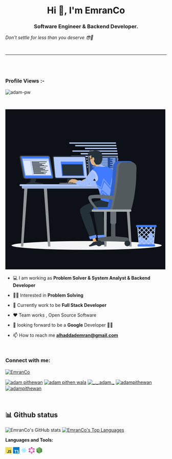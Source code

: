 









<h1 align="center">Hi 👋, I'm EmranCo </h1>
<h3 align="center">Software Engineer & Backend Developer.</h3>
 <p> <em>Don't settle for less than you deserve
😎💯</em></p>
<br>
<hr>
<br>
<br>

<p align="right"> <h3>Profile Views :-</h3> <img src="https://komarev.com/ghpvc/?username=emranco&label=Profile%20views&color=0e75b6&style=flat"
    alt="adam-pw" /> 
  </p>

<br>

<p>
 <img src="https://github.com/EmranCo/EmranCo/blob/main/animation_500_kxa883sd.gif" alt="EmranCo" />
</p>


- 💻 I am working as **Problem Solver & System Analyst & Backend Developer** 

- 🕵️‍♂️ Interested in **Problem Solving** 

- :seedling: Currently work to be **Full Stack Developer** 

- :heart: Team works , Open Source Software 

- 💭 looking forward to be a **Google** Developer 💪🤩



- 📫 How to reach me **alhaddademran@gmail.com**



<br>

<h3 align="left">Connect with me:</h3>
<p align="left">
   <a href="https://wa.me/967770774255" target="blank"><img align="center"
      src="https://raw.githubusercontent.com/rahuldkjain/github-profile-readme-generator/master/src/images/icons/Social/whatsapp.svg"
      alt="EmranCo" height="30" width="40" /></a> 
 
  <a href="https://www.linkedin.com/in/adam-pithewan/" target="blank"><img align="center"
      src="https://raw.githubusercontent.com/rahuldkjain/github-profile-readme-generator/master/src/images/icons/Social/linked-in-alt.svg"
      alt="adam pithewan" height="30" width="40" /></a> 
  <a href="https://fb.com/adam pithen wala" target="blank"><img align="center"
      src="https://raw.githubusercontent.com/rahuldkjain/github-profile-readme-generator/master/src/images/icons/Social/facebook.svg"
      alt="adam pithen wala" height="30" width="40" /></a> 
  <a href="https://instagram.com/_._.adam._" target="blank"><img align="center"
      src="https://raw.githubusercontent.com/rahuldkjain/github-profile-readme-generator/master/src/images/icons/Social/instagram.svg"
      alt="_._.adam._" height="30" width="40" /></a> 
  <a href="https://www.hackerrank.com/adampithewan" target="blank"><img align="center"
      src="https://raw.githubusercontent.com/rahuldkjain/github-profile-readme-generator/master/src/images/icons/Social/hackerrank.svg"
      alt="adampithewan" height="30" width="40" /></a> 
 <a href="https://twitter.com/adam_pithenwala" target="blank"><img align="center"
      src="https://raw.githubusercontent.com/rahuldkjain/github-profile-readme-generator/master/src/images/icons/Social/twitter.svg"
      alt="adampithewan" height="30" width="40" /></a> 
</p>

<br>












## 📊 Github status



![EmranCo's GitHub stats](https://github-readme-stats.vercel.app/api?username=EmranCo&show_icons=true&theme=radical) <a href="https://github.com/EmranCo/github-readme-stats"><img alt="EmranCo's Top Languages" src="https://github-readme-stats.vercel.app/api/top-langs/?username=EmranCo&langs_count=8&layout=compact&theme=react&hide_border=true&bg_color=1F222E&title_color=F85D7F&icon_color=F8D866&hide=Jupyter%20Notebook" height="192px"/></a>
  <br/>








**Languages and Tools:**  

<code><img height="20" src="https://raw.githubusercontent.com/github/explore/80688e429a7d4ef2fca1e82350fe8e3517d3494d/topics/javascript/javascript.png"></code>
<code><img height="20" src="https://raw.githubusercontent.com/github/explore/80688e429a7d4ef2fca1e82350fe8e3517d3494d/topics/typescript/typescript.png"></code>
<code><img height="20" src="https://raw.githubusercontent.com/github/explore/80688e429a7d4ef2fca1e82350fe8e3517d3494d/topics/react/react.png"></code>
<code><img height="20" src="https://raw.githubusercontent.com/github/explore/5c058a388828bb5fde0bcafd4bc867b5bb3f26f3/topics/graphql/graphql.png"></code>
<code><img height="20" src="https://raw.githubusercontent.com/github/explore/80688e429a7d4ef2fca1e82350fe8e3517d3494d/topics/nodejs/nodejs.png"></code>  


<!--
**EmranCo/EmranCo** is a ✨ _special_ ✨ repository because its `README.md` (this file) appears on your GitHub profile.

Here are some ideas to get you started:

- 🔭 I’m currently working on ...
- 🌱 I’m currently learning ...
- 👯 I’m looking to collaborate on ...
- 🤔 I’m looking for help with ...
- 💬 Ask me about ...
- 📫 How to reach me: ...
- 😄 Pronouns: ...
- ⚡ Fun fact: ...
-->
